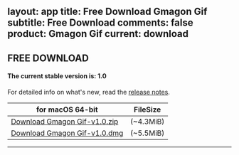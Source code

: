 layout: app
title: Free Download Gmagon Gif
subtitle: Free Download
comments: false
product: Gmagon Gif
current: download
---

## <strong>FREE DOWNLOAD</strong>

#### <b>The current stable version is: 1.0</b>

For detailed info on what's new, read the [release notes](./changelog.html).

for macOS 64-bit | FileSize
------------------------------ | -------------------------
[Download Gmagon Gif-v1.0.zip](http://www.filefactory.com/file/1zgddm1poj9d/Gmagon%20Gif-1.0.zip)    | (~4.3MiB)
[Download Gmagon Gif-v1.0.dmg](http://www.filefactory.com/file/7hhd1n3r265z/Gmagon-Gif-1.0.dmg)    | (~5.5MiB)


---
